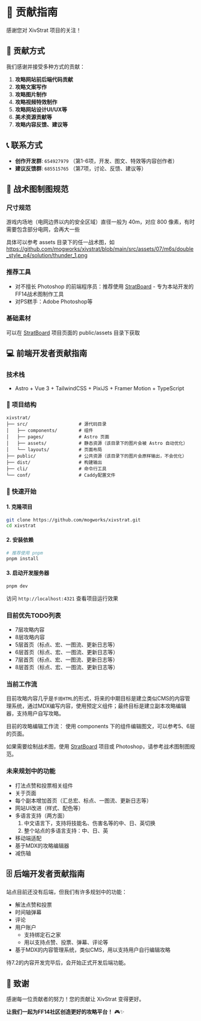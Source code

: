 # 🤝 贡献指南

感谢您对 XivStrat 项目的关注！

## 🎯 贡献方式

我们感谢并接受多种方式的贡献：

1. **攻略网站前后端代码贡献**
2. **攻略文案写作**
3. **攻略图片制作**
4. **攻略视频特效制作**
5. **攻略网站设计UI/UX等**
6. **美术资源贡献等**
7. **攻略内容反馈、建议等**

## 📞 联系方式

- **创作开发群**: `654927979` （第1-6项，开发、图文、特效等内容创作者）
- **建议反馈群**: `685515765` （第7项，讨论、反馈、建议等）

## 🎨 战术图制图规范

### 尺寸规范

游戏内场地（电网边界以内的安全区域）直径一般为 40m，对应 800 像素，有时需要包含部分电网，会再大一些

具体可以参考 assets 目录下的任一战术图，如 https://github.com/mogworks/xivstrat/blob/main/src/assets/07/m6s/double_style_p4/solution/thunder_1.png

### 推荐工具

- 对不擅长 Photoshop 的前端程序员：推荐使用 [StratBoard](https://github.com/mogworks/stratboard) - 专为本站开发的FF14战术图制作工具
- 对PS糕手：Adobe Photoshop等

### 基础素材

可以在 [StratBoard](https://github.com/mogworks/stratboard) 项目页面的 public/assets 目录下获取

## 💻 前端开发者贡献指南

### 技术栈

- Astro + Vue 3 + TailwindCSS + PixiJS + Framer Motion + TypeScript

### 📁 项目结构

```
xivstrat/
├── src/                   # 源代码目录
│   ├── components/        # 组件
│   ├── pages/             # Astro 页面
│   ├── assets/            # 静态资源（该目录下的图片会被 Astro 自动优化）
│   └── layouts/           # 页面布局
├── public/                # 公共资源（该目录下的图片会原样输出，不会优化）
├── dist/                  # 构建输出
├── cli/                   # 命令行工具
└── conf/                  # Caddy配置文件
```

### 🚀 快速开始

#### 1. 克隆项目

```bash
git clone https://github.com/mogworks/xivstrat.git
cd xivstrat
```

#### 2. 安装依赖

```bash
# 推荐使用 pnpm
pnpm install
```

#### 3. 启动开发服务器

```bash
pnpm dev
```

访问 `http://localhost:4321` 查看项目运行效果

### 目前优先TODO列表

- 7层攻略内容
- 8层攻略内容
- 5层首页（标点、宏、一图流、更新日志等）
- 6层首页（标点、宏、一图流、更新日志等）
- 7层首页（标点、宏、一图流、更新日志等）
- 8层首页（标点、宏、一图流、更新日志等）

### 当前工作流

目前攻略内容几乎是`手搓HTML`的形式，将来的中期目标是建立类似CMS的内容管理系统，通过MDX编写内容，使用预定义组件；最终目标是建立副本攻略编辑器，支持用户自写攻略。

目前的攻略编辑工作流：
使用 components 下的组件编辑图文，可以参考5、6层的页面。

如果需要绘制战术图，使用 [StratBoard](https://github.com/mogworks/stratboard) 项目或 Photoshop，请参考战术图制图规范。

### 未来规划中的功能

- 打法点赞和投票相关组件
- 关于页面
- 每个副本增加首页（汇总宏、标点、一图流、更新日志等）
- 网站UI改进（样式、配色等）
- 多语言支持（两方面）
  1. 中文语言下，支持将技能名、伤害名等的中、日、英切换
  2. 整个站点的多语言支持：中、日、英
- 移动端适配
- 基于MDX的攻略编辑器
- 减伤轴

## 🗄️ 后端开发者贡献指南

站点目前还没有后端，但我们有许多规划中的功能：

- 解法点赞和投票
- 时间轴弹幕
- 评论
- 用户账户
  - 支持绑定石之家
  - 用以支持点赞、投票、弹幕、评论等
- 基于MDX的内容管理系统，类似CMS，用以支持用户自行编辑攻略

待7.2的内容开发完毕后，会开始正式开发后端功能。

## 🙏 致谢

感谢每一位贡献者的努力！您的贡献让 XivStrat 变得更好。

**让我们一起为FF14社区创造更好的攻略平台！** 🎮✨
